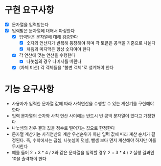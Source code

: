# 구현 요구사항
- [X] 문자열을 입력받는다
- [X] 입력받은 문자열에 대해서 파싱한다
  - [X] 입력받은 문자열에 대해 검증한다
    - [X] 숫자와 연산자가 반복해 등장해야 하며 각 토큰은 공백을 기준으로 나뉜다
    - [X] 처음과 마지막은 항상 숫자여야 한다
  - [X] 각 연산에 맞는 연산을 수행한다
    - [X] 나눗셈의 경우 나머지를 버린다
  - [X] (자체 미션) 각 객체들을 "불변 객체"로 설계해야 한다

# 기능 요구사항
- 사용자가 입력한 문자열 값에 따라 사칙연산을 수행할 수 있는 계산기를 구현해야 한다
- 입력 문자열의 숫자와 사칙 연산 사이에는 반드시 빈 공백 문자열이 있다고 가정한다
- 나눗셈의 경우 결과 값을 정수로 떨어지는 값으로 한정한다
- 문자열 계산기는 사칙연산의 계산 우선순위가 아닌 입력 값에 따라 계산 순서가 결정된다. 즉, 수학에서는 곱셈, 나눗셈이 덧셈, 뺄셈 보다 먼저 계산해야 하지만 이를 무시한다
- 예를 들어 2 + 3 * 4 / 2와 같은 문자열을 입력할 경우 2 + 3 * 4 / 2 실행 결과인 10을 출력해야 한다
